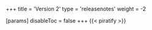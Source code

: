 +++
title = 'Version 2'
type = 'releasenotes'
weight = -2

[params]
  disableToc = false
+++
{{< piratify >}}
